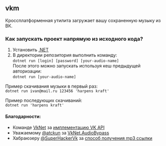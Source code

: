 ## vkm
Кроссплатформенная утилита загружает вашу сохраненную музыку из ВК.
### Как запускать проект напрямую из исходного кода?
1. Установить [.NET](https://dot.net)
2. В директории репозитория выполнить команду:  
`dotnet run [login] [password] [your-audio-name]`  
После этого можно запускать используя кеш предыдущей авторизации:  
`dotnet run [your-audio-name]`  

Пример скачивания музыки в первый раз:  
`dotnet run ivan@mail.ru 123456 'harpens kraft'`  

Пример последующих скачиваний:  
`dotnet run 'harpens kraft'`

#### Благодарности:
* Команде [VkNet](https://github.com/vknet) за [имплементацию VK API](https://vknet.github.io/vk/)  
* Уважаемому [@atckun](https://github.com/atckun) за [VkNet.AudioBypass](https://github.com/atckun/VkNet.AudioBypass)  
* Хабраюзеру [@SuperHackerVk](https://habr.com/ru/users/superhackervk) за [способ получения mp3 ссылки](https://habr.com/ru/post/519302/)


